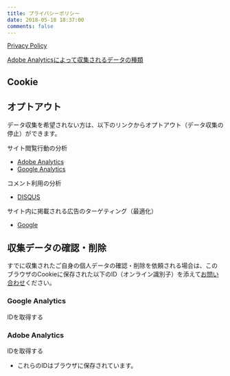 ```yaml
---
title: プライバシーポリシー
date: 2018-05-18 18:37:00
comments: false
---
```


<a href="https://www.iubenda.com/privacy-policy/61553633" class="iubenda-white iubenda-embed" title="Privacy Policy">Privacy Policy</a>
<script>(function (w,d) {var loader = function () {var s = d.createElement("script"), tag = d.getElementsByTagName("script")[0]; s.src="https://cdn.iubenda.com/iubenda.js"; tag.parentNode.insertBefore(s,tag);}; if(w.addEventListener){w.addEventListener("load", loader, false);}else if(w.attachEvent){w.attachEvent("onload", loader);}else{w.onload = loader;}})(window, document);</script>

[Adobe Analyticsによって収集されるデータの種類](https://marketing.adobe.com/resources/help/ja_JP/reference/c_Privacy_Overview.html)

## Cookie

<!-- OneTrust Cookies Policy start -->
<div id="optanon-cookie-policy"></div>
<!-- OneTrust Cookies Policy end -->

## オプトアウト

データ収集を希望されない方は、以下のリンクからオプトアウト（データ収集の停止）ができます。

サイト閲覧行動の分析
* [Adobe Analytics](https://dentsuisobarpartnersandbox.sc.omtrdc.net/optout.html?locale=jp_JP)
* [Google Analytics](https://tools.google.com/dlpage/gaoptout?hl=ja)

コメント利用の分析
* [DISQUS](https://disqus.com/data-sharing-settings/)

サイト内に掲載される広告のターゲティング（最適化）
* [Google](https://adssettings.google.com/)


## 収集データの確認・削除

すでに収集されたご自身の個人データの確認・削除を依頼される場合は、このブラウザのCookieに保存された以下のID（オンライン識別子）を添えて[お問い合わせ](/contact/)ください。

### Google Analytics

<a class="btn btn--default" id="get-id-ga">IDを取得する</a>
<p id="id-ga"></p>

### Adobe Analytics

<a class="btn btn--default" id="get-id-aa">IDを取得する</a>
<p id="id-aa"></p>

* これらのIDはブラウザに保存されています。